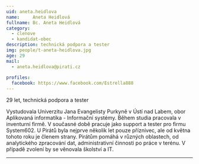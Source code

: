 ```yaml
---
uid: aneta.heidlova
name:     Aneta Heidlová
fullname: Bc. Aneta Heidlová
category:
  - clenove
  - kandidat-obec
description: technická podpora a tester
img: people/t-aneta-heidlova.jpg
age: 29
mail:
  - aneta.heidlova@pirati.cz
 
profiles:
  facebook: https://www.facebook.com/Estrella888
---
```


29 let, technická podpora a tester

Vystudovala Univerzitu Jana Evangelisty Purkyně v Ústí nad Labem, obor Aplikovaná informatika - Informační systémy. Během studia pracovala v inventurní firmě. V současné době pracuje jako support a tester pro firmu System602. U Pirátů byla nejprve několik let pouze příznivec, ale od května tohoto roku je členem strany. Pirátům pomáhá v různých oblastech, od analytického zpracování dat, administrativní činnosti po práce v terénu. V případě zvolení by se věnovala školství a IT.

---